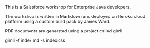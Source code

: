 This is a Salesforce workshop for Enterprise Java developers.

The workshop is written in Markdown and deployed on Heroku cloud platform using a custom build pack by James Ward.

PDF documents are generated using a project called gimli

gimli -f index.md -s index.css
